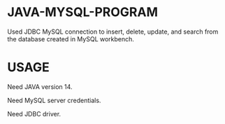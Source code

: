 # JAVA-MYSQL-PROGRAM
Used JDBC MySQL connection to insert, delete, update, and search from the database created in MySQL workbench. 

# USAGE
Need JAVA version 14.

Need MySQL server credentials.

Need JDBC driver.
